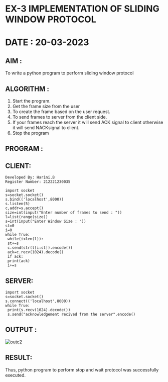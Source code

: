 # EX-3 IMPLEMENTATION OF SLIDING WINDOW PROTOCOL
# DATE : 20-03-2023

## AIM :
To write a python program to perform sliding window protocol

## ALGORITHM :
1. Start the program.
2. Get the frame size from the user
3. To create the frame based on the user request.
4. To send frames to server from the client side.
5. If your frames reach the server it will send ACK signal to client otherwise it will send NACKsignal to client.
6. Stop the program

## PROGRAM :
## CLIENT:
```
Developed By: Harini.B
Register Number: 212221230035
```
```
import socket
s=socket.socket()
s.bind(('localhost',8000))
s.listen(5)
c,addr=s.accept()
size=int(input("Enter number of frames to send : "))
l=list(range(size))
s=int(input("Enter Window Size : "))
st=0
i=0
while True:
 while(i<len(l)):
 st+=s
 c.send(str(l[i:st]).encode())
 ack=c.recv(1024).decode()
 if ack:
 print(ack)
 i+=s
``` 

## SERVER:
```
import socket
s=socket.socket()
s.connect(('localhost',8000))
while True: 
 print(s.recv(1024).decode())
 s.send("acknowledgement recived from the server".encode()
 ```
 
## OUTPUT :
![outc2](https://github.com/HariniBaskar/EX-3/assets/93427253/20f2e5c3-b314-4fa9-927c-4d3e89dd8033)

## RESULT:
Thus, python program to perform stop and wait protocol was successfully executed.
